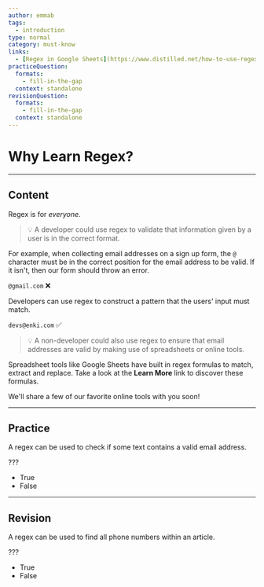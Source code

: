 ```yaml
---
author: emmab
tags:
  - introduction
type: normal
category: must-know
links:
  - [Regex in Google Sheets](https://www.distilled.net/how-to-use-regex-in-google-sheets/){website}
practiceQuestion:
  formats:
    - fill-in-the-gap
  context: standalone
revisionQuestion:
  formats:
    - fill-in-the-gap
  context: standalone
---
```


# Why Learn Regex?


---

## Content

Regex is for *everyone*.

> 💡 A developer could use regex to validate that information given by a user is in the correct format.

For example, when collecting email addresses on a sign up form, the `@` character must be in the correct position for the email address to be valid. If it isn't, then our form should throw an error.

`@gmail.com` ❌

Developers can use regex to construct a pattern that the users' input must match.

`devs@enki.com` ✅

> 💡 A non-developer could also use regex to ensure that email addresses are valid by making use of spreadsheets or online tools.

Spreadsheet tools like Google Sheets have built in regex formulas to match, extract and replace. Take a look at the **Learn More** link to discover these formulas.

We'll share a few of our favorite online tools with you soon!


---

## Practice

A regex can be used to check if some text contains a valid email address.

???

- True
- False


---

## Revision

A regex can be used to find all phone numbers within an article.

???

- True
- False
